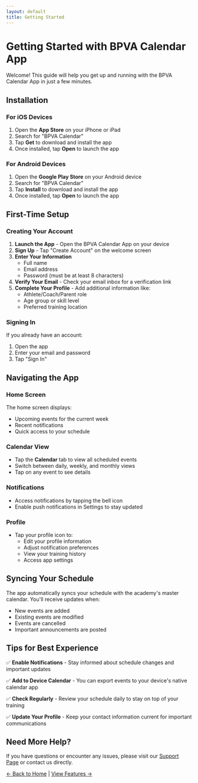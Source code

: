```yaml
---
layout: default
title: Getting Started
---
```


# Getting Started with BPVA Calendar App

Welcome! This guide will help you get up and running with the BPVA Calendar App in just a few minutes.

## Installation

### For iOS Devices
1. Open the **App Store** on your iPhone or iPad
2. Search for "BPVA Calendar"
3. Tap **Get** to download and install the app
4. Once installed, tap **Open** to launch the app

### For Android Devices
1. Open the **Google Play Store** on your Android device
2. Search for "BPVA Calendar"
3. Tap **Install** to download and install the app
4. Once installed, tap **Open** to launch the app

## First-Time Setup

### Creating Your Account

1. **Launch the App** - Open the BPVA Calendar App on your device
2. **Sign Up** - Tap "Create Account" on the welcome screen
3. **Enter Your Information**
   - Full name
   - Email address
   - Password (must be at least 8 characters)
4. **Verify Your Email** - Check your email inbox for a verification link
5. **Complete Your Profile** - Add additional information like:
   - Athlete/Coach/Parent role
   - Age group or skill level
   - Preferred training location

### Signing In

If you already have an account:
1. Open the app
2. Enter your email and password
3. Tap "Sign In"

## Navigating the App

### Home Screen
The home screen displays:
- Upcoming events for the current week
- Recent notifications
- Quick access to your schedule

### Calendar View
- Tap the **Calendar** tab to view all scheduled events
- Switch between daily, weekly, and monthly views
- Tap on any event to see details

### Notifications
- Access notifications by tapping the bell icon
- Enable push notifications in Settings to stay updated

### Profile
- Tap your profile icon to:
  - Edit your profile information
  - Adjust notification preferences
  - View your training history
  - Access app settings

## Syncing Your Schedule

The app automatically syncs your schedule with the academy's master calendar. You'll receive updates when:
- New events are added
- Existing events are modified
- Events are cancelled
- Important announcements are posted

## Tips for Best Experience

✅ **Enable Notifications** - Stay informed about schedule changes and important updates

✅ **Add to Device Calendar** - You can export events to your device's native calendar app

✅ **Check Regularly** - Review your schedule daily to stay on top of your training

✅ **Update Your Profile** - Keep your contact information current for important communications

## Need More Help?

If you have questions or encounter any issues, please visit our [Support Page](support) or contact us directly.

[← Back to Home](index) | [View Features →](features)
